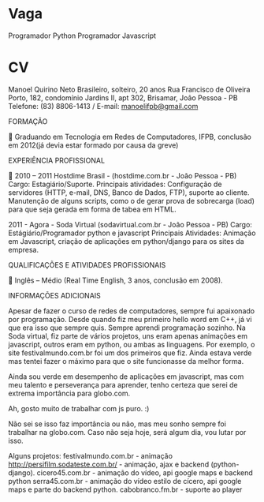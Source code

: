 Vaga
====

Programador Python
Programador Javascript

CV
==

Manoel Quirino Neto
Brasileiro, solteiro, 20 anos
Rua Francisco de Oliveira Porto, 182, condomínio Jardins II, apt 302, Brisamar, João Pessoa - PB
Telefone: (83) 8806-1413 / E-mail: manoelifpb@gmail.com


 
FORMAÇÃO
 
 
     Graduando em Tecnologia em Redes de Computadores, IFPB, conclusão em 2012(já devia estar formado por causa da greve)

 

EXPERIÊNCIA PROFISSIONAL
 
 
     2010 – 2011 Hostdime Brasil - (hostdime.com.br - João Pessoa - PB)
Cargo: Estagiário/Suporte. 
Principais atividades: Configuração de servidores (HTTP, e-mail, DNS, Banco de Dados, FTP), suporte ao cliente.
Manutenção de alguns scripts, como o de gerar prova de sobrecarga (load) para que seja gerada em forma de tabea em HTML.

2011 - Agora - Soda Virtual (sodavirtual.com.br - João Pessoa - PB)
Cargo: Estágiário/Programador python e javascript
Principais Atividades: Animação em Javascript, criação de aplicações em python/django para os sites da empresa.

QUALIFICAÇÕES E ATIVIDADES PROFISSIONAIS
 
 
     Inglês – Médio (Real Time English, 3 anos, conclusão em 2008).

 
INFORMAÇÕES ADICIONAIS
 
Apesar de fazer o curso de redes de computadores, sempre fui apaixonado por programação.
Desde quando fiz meu primeiro hello word em C++, já vi que era isso que sempre quis.
Sempre aprendi programação sozinho.
Na Soda virtual, fiz parte de vários projetos, uns eram apenas animações em javascript, outros eram em python, ou ambas
as linguagens.
Por exemplo, o site festivalmundo.com.br foi um dos primeiros que fiz. Ainda estava verde mas tentei fazer o máximo
para que o site funcionasse da melhor forma.

Ainda sou verde em desempenho de aplicações em javascript, mas com meu talento e perseverança para aprender, tenho certeza
que serei de extrema importância para globo.com.

Ah, gosto muito de trabalhar com js puro. :)

Não sei se isso faz importância ou não, mas meu sonho sempre foi trabalhar na globo.com.
Caso não seja hoje, será algum dia, vou lutar por isso.

Alguns projetos:
festivalmundo.com.br - animação
http://persifilm.sodateste.com.br/ - animação, ajax e backend (python-django).
cicero45.com.br - animação do vídeo, api google maps e backend python
serra45.com.br - animação do vídeo estilo de cícero, api google maps e parte do backend python.
cabobranco.fm.br - suporte ao player


 
